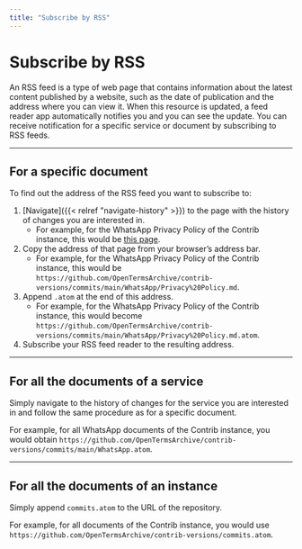 ```yaml
---
title: "Subscribe by RSS"
---
```


# Subscribe by RSS

An RSS feed is a type of web page that contains information about the latest content published by a website, such as the date of publication and the address where you can view it. When this resource is updated, a feed reader app automatically notifies you and you can see the update. You can receive notification for a specific service or document by subscribing to RSS feeds.

- - -

## For a specific document

To find out the address of the RSS feed you want to subscribe to:

1. [Navigate]({{< relref "navigate-history" >}}) to the page with the history of changes you are interested in.
    - For example, for the WhatsApp Privacy Policy of the Contrib instance, this would be [this page](https://github.com/OpenTermsArchive/contrib-versions/commits/main/WhatsApp/Privacy%20Policy.md).
2. Copy the address of that page from your browser’s address bar.
    - For example, for the WhatsApp Privacy Policy of the Contrib instance, this would be `https://github.com/OpenTermsArchive/contrib-versions/commits/main/WhatsApp/Privacy%20Policy.md`.
3. Append `.atom` at the end of this address.
    - For example, for the WhatsApp Privacy Policy of the Contrib instance, this would become `https://github.com/OpenTermsArchive/contrib-versions/commits/main/WhatsApp/Privacy%20Policy.md.atom`.
4. Subscribe your RSS feed reader to the resulting address.

- - -

## For all the documents of a service

Simply navigate to the history of changes for the service you are interested in and follow the same procedure as for a specific document.

For example, for all WhatsApp documents of the Contrib instance, you would obtain `https://github.com/OpenTermsArchive/contrib-versions/commits/main/WhatsApp.atom`.

- - -

## For all the documents of an instance

Simply append `commits.atom` to the URL of the repository.

For example, for all documents of the Contrib instance, you would use `https://github.com/OpenTermsArchive/contrib-versions/commits.atom`.
